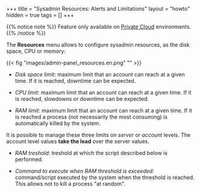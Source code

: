 +++
title = "Sysadmin Resources: Alerts and Limitations"
layout = "howto"
hidden = true
tags = []
+++

{{% notice note %}}
Feature only available on [Private Cloud](accounts/billing/private-cloud-prices) environments.
{{% /notice %}}

The **Resources** menu allows to configure sysadmin resources, as the disk space, CPU or memory:

{{< fig "images/admin-panel_resources.en.png" "" >}}

- *Disk space limit*: maximum limit that an account can reach at a given time. If it is reached, downtime can be expected.

- *CPU limit*: maximum limit that an account can reach at a given time. If it is reached, slowdowns or downtime can be expected.

- *RAM limit*: maximum limit that an account can reach at a given time. If it is reached a process (not necessarily the most consuming) is automatically killed by the system.

It is possible to manage these three limits on *server* or *account* levels. The account level values **take the lead** over the server values.

- *RAM treshold*: treshold at which the script described below is performed.

- *Command to execute when RAM threshold is exceeded*: command/script executed by the system when the threshold is reached. This allows not to kill a process "at random".

